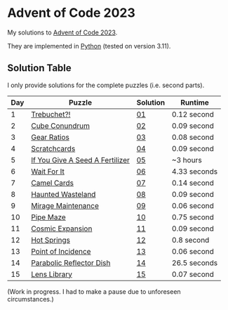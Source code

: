 # Advent of Code 2023

My solutions to [Advent of Code 2023](https://adventofcode.com/2023/).

They are implemented in [Python](https://www.python.org/) (tested on version 3.11).

## Solution Table

I only provide solutions for the complete puzzles (i.e. second parts).

| Day | Puzzle | Solution | Runtime |
| ---- | ---- | ---- | ---- |
| 1 | [Trebuchet?!](https://adventofcode.com/2023/day/1) | [01](01) | 0.12 second |
| 2 | [Cube Conundrum](https://adventofcode.com/2023/day/2) | [02](02) | 0.09 second |
| 3 | [Gear Ratios](https://adventofcode.com/2023/day/3) | [03](03) | 0.08 second |
| 4 | [Scratchcards](https://adventofcode.com/2023/day/4) | [04](04) | 0.09 second |
| 5 | [If You Give A Seed A Fertilizer](https://adventofcode.com/2023/day/5) | [05](05) | ~3 hours |
| 6 | [Wait For It](https://adventofcode.com/2023/day/6) | [06](06) | 4.33 seconds |
| 7 | [Camel Cards](https://adventofcode.com/2023/day/7) | [07](07) | 0.14 second |
| 8 | [Haunted Wasteland](https://adventofcode.com/2023/day/8) | [08](08) | 0.09 second |
| 9 | [Mirage Maintenance](https://adventofcode.com/2023/day/9) | [09](09) | 0.06 second |
| 10 | [Pipe Maze](https://adventofcode.com/2023/day/10) | [10](10) | 0.75 second |
| 11 | [Cosmic Expansion](https://adventofcode.com/2023/day/11) | [11](11) | 0.09 second |
| 12 | [Hot Springs](https://adventofcode.com/2023/day/12) | [12](12) | 0.8 second |
| 13 | [Point of Incidence](https://adventofcode.com/2023/day/13) | [13](13) | 0.06 second |
| 14 | [Parabolic Reflector Dish](https://adventofcode.com/2023/day/14) | [14](14) | 26.5 seconds |
| 15 | [Lens Library](https://adventofcode.com/2023/day/15) | [15](15) | 0.07 second |

(Work in progress. I had to make a pause due to unforeseen circumstances.)
